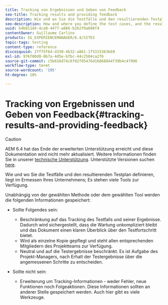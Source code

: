 ```yaml
---
title: Tracking von Ergebnissen und Geben von Feedback
seo-title: Tracking results and providing feedback
description: Wie und wo Sie die Testfälle und den resultierenden Testplan definieren, liegt im Ermessen Ihres Unternehmens
seo-description: How and where you define the test cases, and the resulting test plan, is at your own discretion
uuid: b4b811d4-4ca0-4477-a866-b262f9a698f4
contentOwner: Guillaume Carlino
products: SG_EXPERIENCEMANAGER/6.4/SITES
topic-tags: testing
content-type: reference
discoiquuid: 2fff5f64-d330-4b32-a861-1f5315363b69
exl-id: 976f00d0-0b7a-4d5e-bfbc-44c2504ca2f6
source-git-commit: c5b816d74c6f02f85476d16868844f39b4c47996
workflow-type: tm+mt
source-wordcount: '195'
ht-degree: 18%

---
```


# Tracking von Ergebnissen und Geben von Feedback{#tracking-results-and-providing-feedback}

>[!CAUTION]
>
>AEM 6.4 hat das Ende der erweiterten Unterstützung erreicht und diese Dokumentation wird nicht mehr aktualisiert. Weitere Informationen finden Sie in unserer [technische Unterstützung](https://helpx.adobe.com/de/support/programs/eol-matrix.html). Unterstützte Versionen suchen [here](https://experienceleague.adobe.com/docs/?lang=de).

Wie und wo Sie die Testfälle und den resultierenden Testplan definieren, liegt im Ermessen Ihres Unternehmens; Es stehen viele Tools zur Verfügung.

Unabhängig von der gewählten Methode oder dem gewählten Tool werden die folgenden Informationen gespeichert:

* Sollte Folgendes sein:

   * Beschränkung auf das Tracking des Testfalls und seiner Ergebnisse. Dadurch wird sichergestellt, dass die Wartung unkompliziert bleibt und das Dokument einen klaren Überblick über den Testfortschritt bietet.
   * Wird als einzelne Kopie gepflegt und steht allen entsprechenden Mitgliedern des Projektteams zur Verfügung.
   * Neutral und auf die Testergebnisse beschränkt. Es ist Aufgabe des Projekt-Managers, nach Erhalt der Testergebnisse über die angemessenen Schritte zu entscheiden.

* Sollte nicht sein:

   * Erweiterung um Tracking-Informationen - weder Fehler, neue Funktionen noch Folgeaktionen. Diese Informationen sollten an anderer Stelle gespeichert werden. Auch hier gibt es viele Werkzeuge.
